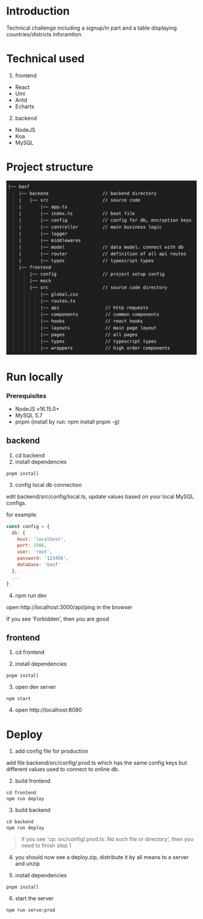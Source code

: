 
# Introduction
Technical challenge including a signup/in part and a table displaying countries/districts inforamtion.

# Technical used

1. frontend
- React
- Umi
- Antd
- Echarts

2. backend
- NodeJS
- Koa
- MySQL

# Project structure

![project structure](https://github.com/losingyoung/basf/blob/main/project_structure.png?raw=true)

# Run locally

### Prerequisites
- NodeJS v16.15.0+
- MySQL 5.7
- pnpm (install by run: npm install pnpm -g)

## backend

1. cd backend
2. install dependencies

```
pnpm install
```
3. config local db connection

edit backend/src/config/local.ts, update values based on your local MySQL configs.

for example:
```javascript
const config = {
  db: {
    host: 'localhost',
    port: 3306,
    user: 'root',
    password: '123456',
    database: 'basf'
  },
  ...
}
```

4. npm run dev

open http://localhost:3000/api/ping in the browser

If you see 'Forbidden', then you are good

## frontend

1. cd frontend

2. install dependencies

```
pnpm install
```
3. open dev server
```
npm start
```
4. open http://localhost:8080

# Deploy

1. add config file for production

add file backend/src/config/.prod.ts which has the same config keys but different values used to connect to online db.

2. build frontend

```
cd frontend
npm run deploy
```
3. build backend

```
cd backend
npm run deploy
```

>if you see 'cp: src/config/.prod.ts: No such file or directory', then you need to finish step 1

4. you should now see a deploy.zip, distribute it by all means to a server and unzip

5. install dependencies
```
pnpm install
```

6. start the server
```
npm run serve:prod
```